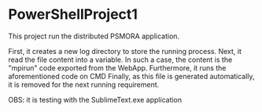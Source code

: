 # PowerShellProject1


This project run the distributed PSMORA application.

First, it creates a new log directory to store the running process.
Next, it read the file content into a variable. In such a case, the content is the "mpirun" code exported from the WebApp.
Furthermore, it runs the aforementioned code on CMD
Finally, as this file is generated automatically, it is removed for the next running requirement.

OBS: it is testing with the SublimeText.exe application

